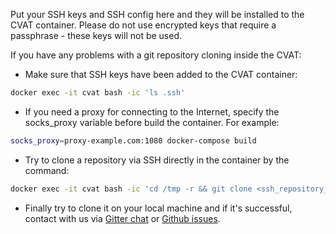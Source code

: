 Put your SSH keys and SSH config here and they will be installed to the CVAT container.
Please do not use encrypted keys that require a passphrase - these keys will not be used.

If you have any problems with a git repository cloning inside the CVAT:

- Make sure that SSH keys have been added to the CVAT container:

```bash
docker exec -it cvat bash -ic 'ls .ssh'
```

- If you need a proxy for connecting to the Internet, specify the socks_proxy variable before build the container. For example:

```bash
socks_proxy=proxy-example.com:1080 docker-compose build
```

- Try to clone a repository via SSH directly in the container by the command:

```bash
docker exec -it cvat bash -ic 'cd /tmp -r && git clone <ssh_repository_url>'
```

- Finally try to clone it on your local machine and if it's successful, contact with us via [Gitter chat](https://gitter.im/opencv-cvat) or [Github issues](https://github.com/opencv/cvat/issues).
